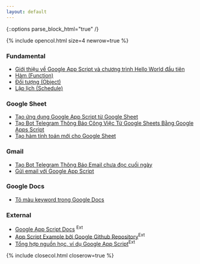 ```yaml
---
layout: default
---
```

{::options parse_block_html="true" /}

{% include opencol.html size=4 newrow=true %}

### Fundamental

* [Giới thiệu về Google App Script và chương trình Hello World đầu tiên](/starter-and-hello-world)
* [Hàm (Function)](/function)
* [Đối tượng (Object)](/object)
* [Lập lịch (Schedule)](/schedule)

### Google Sheet

* [Tạo ứng dụng Google App Script từ Google Sheet](/new-app-script-from-google-sheet)
* [Tạo Bot Telegram Thông Báo Công Việc Từ Google Sheets Bằng Google Apps Script](/send-notification-to-telegram)
* [Tạo hàm tính toán mới cho Google Sheet](/new-func-calc-google-sheet)

### Gmail

* [Tạo Bot Telegram Thông Báo Email chưa đọc cuối ngày](/gmail-unread-count-inbox)
* [Gửi email với Google App Script](/send-email)

### Google Docs

* [Tô màu keyword trong Google Docs](/color-text-keyword-in-google-docs)

### External

* <a href="https://developers.google.com/apps-script/reference" target="_blank">Google App Script Docs</a> <sup class="ext">Ext</sup>
* <a href="https://github.com/googleworkspace/apps-script-samples" target="_blank">App Script Example bởi Google Github Repository</a><sup class="ext">Ext</sup>
* <a href="https://github.com/Google-Script-Hub/google-apps-script-awesome-list" target="_blank">Tổng hợp nguồn học, ví dụ Google App Script</a><sup class="ext">Ext</sup>

{% include closecol.html closerow=true %}
